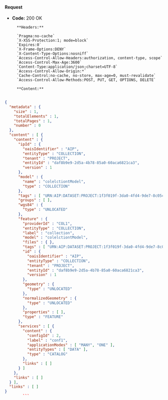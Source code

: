 #### Request

* **Code:** 200 OK

        **Headers:**

        `Pragma:no-cache`
        `X-XSS-Protection:1; mode=block`
        `Expires:0`
        `X-Frame-Options:DENY`
        `X-Content-Type-Options:nosniff`
        `Access-Control-Allow-Headers:authorization, content-type, scope`
        `Access-Control-Max-Age:3600`
        `Content-Type:application/json;charset=UTF-8`
        `Access-Control-Allow-Origin:*`
        `Cache-Control:no-cache, no-store, max-age=0, must-revalidate`
        `Access-Control-Allow-Methods:POST, PUT, GET, OPTIONS, DELETE`

        **Content:**

```json
    
{
  "metadata" : {
    "size" : 1,
    "totalElements" : 1,
    "totalPages" : 1,
    "number" : 0
  },
  "content" : [ {
    "content" : {
      "ipId" : {
        "oaisIdentifier" : "AIP",
        "entityType" : "COLLECTION",
        "tenant" : "PROJECT",
        "entityId" : "daf8b9e9-2d5a-4b78-85a0-60aca6821ca3",
        "version" : 1
      },
      "model" : {
        "name" : "colelctiontModel",
        "type" : "COLLECTION"
      },
      "tags" : [ "URN:AIP:DATASET:PROJECT:1f3f019f-3da0-4fd4-9de7-8c05c632117b:V1" ],
      "groups" : [ ],
      "wgs84" : {
        "type" : "UNLOCATED"
      },
      "feature" : {
        "providerId" : "COL1",
        "entityType" : "COLLECTION",
        "label" : "collection",
        "model" : "colelctiontModel",
        "files" : { },
        "tags" : [ "URN:AIP:DATASET:PROJECT:1f3f019f-3da0-4fd4-9de7-8c05c632117b:V1" ],
        "id" : {
          "oaisIdentifier" : "AIP",
          "entityType" : "COLLECTION",
          "tenant" : "PROJECT",
          "entityId" : "daf8b9e9-2d5a-4b78-85a0-60aca6821ca3",
          "version" : 1
        },
        "geometry" : {
          "type" : "UNLOCATED"
        },
        "normalizedGeometry" : {
          "type" : "UNLOCATED"
        },
        "properties" : [ ],
        "type" : "FEATURE"
      },
      "services" : [ {
        "content" : {
          "configId" : 2,
          "label" : "conf1",
          "applicationModes" : [ "MANY", "ONE" ],
          "entityTypes" : [ "DATA" ],
          "type" : "CATALOG"
        },
        "links" : [ ]
      } ]
    },
    "links" : [ ]
  } ],
  "links" : [ ]
}
        ```
